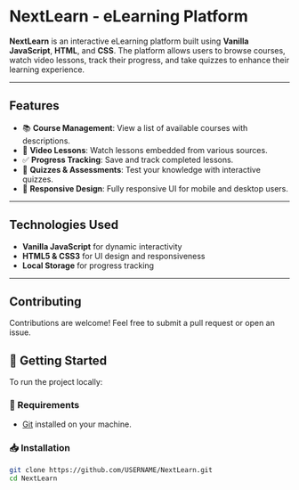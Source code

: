 #  NextLearn - eLearning Platform

**NextLearn** is an interactive eLearning platform built using **Vanilla JavaScript**, **HTML**, and **CSS**. The platform allows users to browse courses, watch video lessons, track their progress, and take quizzes to enhance their learning experience.

---

## Features
- 📚 **Course Management**: View a list of available courses with descriptions.
- 🎥 **Video Lessons**: Watch lessons embedded from various sources.
- ✅ **Progress Tracking**: Save and track completed lessons.
- 📝 **Quizzes & Assessments**: Test your knowledge with interactive quizzes.
- 📄 **Responsive Design**: Fully responsive UI for mobile and desktop users.

---

## Technologies Used
- **Vanilla JavaScript** for dynamic interactivity
- **HTML5 & CSS3** for UI design and responsiveness
- **Local Storage** for progress tracking

---

## Contributing
Contributions are welcome! Feel free to submit a pull request or open an issue.


## 🚀 Getting Started

To run the project locally:

### 🔧 Requirements

- [Git](https://git-scm.com/) installed on your machine.

### 📥 Installation

```bash
git clone https://github.com/USERNAME/NextLearn.git
cd NextLearn
